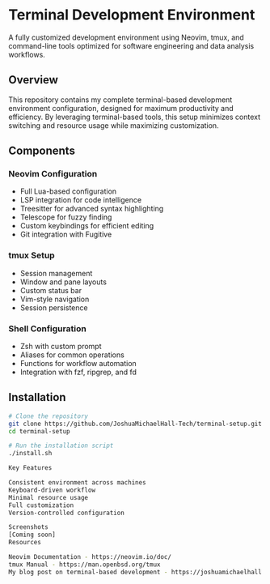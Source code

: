 # Terminal Development Environment

A fully customized development environment using Neovim, tmux, and command-line tools optimized for software engineering and data analysis workflows.

## Overview

This repository contains my complete terminal-based development environment configuration, designed for maximum productivity and efficiency. By leveraging terminal-based tools, this setup minimizes context switching and resource usage while maximizing customization.

## Components

### Neovim Configuration

- Full Lua-based configuration
- LSP integration for code intelligence
- Treesitter for advanced syntax highlighting
- Telescope for fuzzy finding
- Custom keybindings for efficient editing
- Git integration with Fugitive

### tmux Setup

- Session management
- Window and pane layouts
- Custom status bar
- Vim-style navigation
- Session persistence

### Shell Configuration

- Zsh with custom prompt
- Aliases for common operations
- Functions for workflow automation
- Integration with fzf, ripgrep, and fd

## Installation

```bash
# Clone the repository
git clone https://github.com/JoshuaMichaelHall-Tech/terminal-setup.git
cd terminal-setup

# Run the installation script
./install.sh

Key Features

Consistent environment across machines
Keyboard-driven workflow
Minimal resource usage
Full customization
Version-controlled configuration

Screenshots
[Coming soon]
Resources

Neovim Documentation - https://neovim.io/doc/
tmux Manual - https://man.openbsd.org/tmux
My blog post on terminal-based development - https://joshuamichaelhall.com/blog/terminal-based-development-environment
